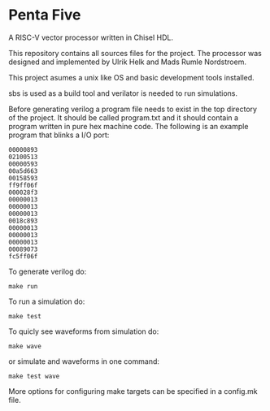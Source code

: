 # Penta Five
A RISC-V vector processor written in Chisel HDL.

This repository contains all sources files for the project.
The processor was designed and implemented by Ulrik Helk and Mads Rumle Nordstroem.

This project asumes a unix like OS and basic development tools installed. 

sbs is used as a build tool and verilator is needed to run simulations.

Before generating verilog a program file needs to exist in the top directory of the project.
It should be called program.txt and it should contain a program written in pure hex machine code.
The following is an example program that blinks a I/O port:
```
00000893 
02100513 
00000593 
00a5d663 
00158593 
ff9ff06f 
000028f3 
00000013 
00000013 
00000013 
0018c893 
00000013 
00000013 
00000013 
00089073 
fc5ff06f
```

To generate verilog do:
```
make run
```

To run a simulation do:
```
make test
```

To quicly see waveforms from simulation do:
```
make wave
```
or simulate and waveforms in one command:
```
make test wave
```

More options for configuring make targets can be specified in a config.mk file.


